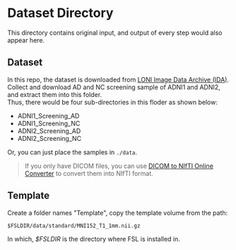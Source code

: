 # Dataset Directory

This directory contains original input, and output of every step would also appear here.

## Dataset

In this repo, the dataset is downloaded from [LONI Image Data Archive (IDA)](https://ida.loni.usc.edu/login.jsp).  
Collect and download AD and NC screening sample of ADNI1 and ADNI2, and extract them into this folder.  
Thus, there would be four sub-directories in this floder as shown below:

- ADNI1_Screening_AD  
- ADNI1_Screening_NC  
- ADNI2_Screening_AD  
- ADNI2_Screening_NC  

Or, you can just place the samples in `./data`.

> If you only have DICOM files, you can use [DICOM to NIfTI Online Converter](https://www.onlineconverter.com/dicom-to-nifti) to convert them into NIfTI format.

## Template

Create a folder names "Template", copy the template volume from the path:  

`$FSLDIR/data/standard/MNI152_T1_1mm.nii.gz`

In which, *$FSLDIR* is the directory where FSL is installed in.
